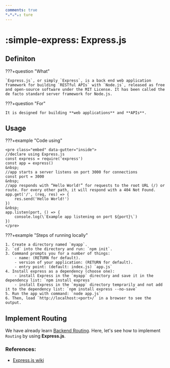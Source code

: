 ```yaml
---
comments: true
ᴴₒᴴₒᴴₒ: ture
---
```


# **:simple-express: Express.js**

## **Definiton**

???+question "What"
    
    `Express.js`, or simply `Express`, is a back end web application framework for building `RESTful APIs` with `Node.js`, released as free and open-source software under the MIT License. It has been called the de facto standard server framework for Node.js.

???+question "For"

    It is designed for building **web applications** and **APIs**. 

## **Usage**

???+example "Code using"

    <pre class="embed" data-gutter="inside">
    //declare using Express.js
    const express = require('express')
    const app = express() 
    &nbsp;
    //app starts a server listens on port 3000 for connections
    const port = 3000
    &nbsp;
    //app responds with “Hello World!” for requests to the root URL (/) or route. For every other path, it will respond with a 404 Not Found.
    app.get('/', (req, res) => {
        res.send('Hello World!')
    })
    &nbsp;
    app.listen(port, () => {
        console.log(\`Example app listening on port ${port}\`)
    })
    </pre>
    

???+example "Steps of running locally"

    1. Create a directory named `myapp`.
    2. `cd` into the directory and run: `npm init`.
    3. Command prompts you for a number of things:
        - name: (RETURN for default).
        - version of your application: (RETURN for default).
        - entry point: (default: index.js) `app.js`
    4. Install express as a dependency (choose one):
        - install Express in the `myapp` directory and save it in the dependency list: `npm install express` 
        - install Express in the `myapp` directory temprarily and not add it to the dependency list: `npm install express --no-save` 
    5. Run the app with command: `node app.js`
    6. Then, load `http://localhost:<port>/` in a browser to see the output.


## **Implement Routing**

We have already learn [Backend Routing](./routing.md). Here, let's see how to implement `Routing` by using **Express.js**.



### **References:**

- [Express.js wiki](https://en.wikipedia.org/wiki/Express.js)

<script src="https://embed.runkit.com"></script>
<style>.embed { overflow: visible; text-align: center; width: 110%}</style>
<script>
const elements = [...document.getElementsByClassName('embed')]
const notebooks = elements.reduce((notebooks, element) => {
    const innerText = element.firstChild
    const currentCell = window.RunKit.createNotebook({
        element,
        gutterStyle: element.getAttribute("data-gutter"),
        source: innerText.textContent,
        // Remove the text content of the pre tag after the embed has loaded
        mode: "endpoint",
        onLoad: () => innerText.remove()
    })
  return notebooks
}, [])
</script>
